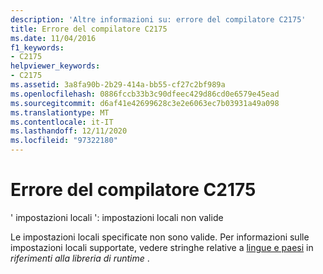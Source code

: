 ```yaml
---
description: 'Altre informazioni su: errore del compilatore C2175'
title: Errore del compilatore C2175
ms.date: 11/04/2016
f1_keywords:
- C2175
helpviewer_keywords:
- C2175
ms.assetid: 3a8fa90b-2b29-414a-bb55-cf27c2bf989a
ms.openlocfilehash: 0886fccb33b3c90dfeec429d86cd0e6579e45ead
ms.sourcegitcommit: d6af41e42699628c3e2e6063ec7b03931a49a098
ms.translationtype: MT
ms.contentlocale: it-IT
ms.lasthandoff: 12/11/2020
ms.locfileid: "97322180"
---
```

# <a name="compiler-error-c2175"></a>Errore del compilatore C2175

' impostazioni locali ': impostazioni locali non valide

Le impostazioni locali specificate non sono valide. Per informazioni sulle impostazioni locali supportate, vedere stringhe relative a [lingue e paesi](../../c-runtime-library/locale-names-languages-and-country-region-strings.md) in *riferimenti alla libreria di runtime* .

